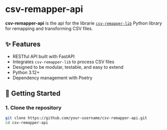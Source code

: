 # csv-remapper-api

**csv-remapper-api** is the api for the librarie [`csv-remapper-lib`](https://github.com/MyNameIsClown/csv-remapper-lib) Python library for remapping and transforming CSV files.

## ✨ Features

- RESTful API built with FastAPI
- Integrates `csv-remapper-lib` to process CSV files
- Designed to be modular, testable, and easy to extend
- Python 3.12+
- Dependency management with Poetry

## 🚀 Getting Started

### 1. Clone the repository

```bash
git clone https://github.com/your-username/csv-remapper-api.git
cd csv-remapper-api

